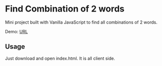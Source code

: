 # Find Combination of 2 words

Mini project built with Vanilla JavaScript to find all combinations of 2 words.

Demo: [URL](https://sushantrahate.github.io/word-combo/)

## Usage

Just download and open index.html. It is all client side.

